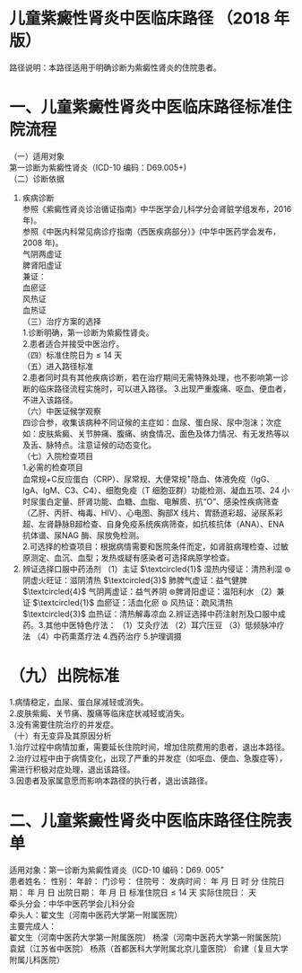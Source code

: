 # 儿童紫癜性肾炎中医临床路径 （2018 年版）  
路径说明：本路径适用于明确诊断为紫癜性肾炎的住院患者。  
# 一、儿童紫癜性肾炎中医临床路径标准住院流程  
（一）适用对象  
第一诊断为紫癜性肾炎（ICD-10 编码：D69.005+)  
（二）诊断依据  
1. 疾病诊断  
参照《紫癜性肾炎诊治循证指南》中华医学会儿科学分会肾脏学组发布，2016年)。  
参照《中医内科常见病诊疗指南（西医疾病部分）》(中华中医药学会发布，2008 年)。  
气阴两虚证  
脾肾阳虚证  
兼证：  
血瘀证  
风热证  
血热证  
（三）治疗方案的选择  
1.诊断明确，第一诊断为紫癜性肾炎。  
2.患者适合并接受中医治疗。  
（四）标准住院日为${\leqslant}14$ 天  
（五）进入路径标准  
2.患者同时具有其他疾病诊断，若在治疗期间无需特殊处理，也不影响第一诊断的临床路径流程实施时，可以进入路径。 3.出现严重腹痛、呕血、便血者，不进入该路径。  
（六）中医证候学观察  
四诊合参，收集该病种不同证候的主症如：血尿、蛋白尿、尿中泡沫；次症如：皮肤紫癜、关节肿痛、腹痛、纳食情况、面色及体力情况、有无发热等以及舌、脉特点。注意证候的动态变化。  
（七）入院检查项目  
1.必需的检查项目  
血常规$+\mathsf{C}$反应蛋白（CRP）、尿常规、大便常规$^+$隐血、体液免疫（IgG、IgA、IgM、C3、C4）、细胞免疫（T 细胞亚群）功能检测、凝血五项、24 小时尿蛋白定量、肝肾功能、血糖、血脂、电解质、抗“O”、感染性疾病筛查（乙肝、丙肝、梅毒、HIV）、心电图、胸部X 线片、胃肠道彩超、泌尿系彩超、左肾静脉B超检查、自身免疫系统疾病筛查，如抗核抗体（ANA）、ENA 抗体谱、尿NAG 酶、尿放免检测。  
2.可选择的检查项目：根据病情需要和医院条件而定，如肾脏病理检查、过敏原测定、血沉、血型；发热或疑有感染者可选择病原学检查。  
1. 辨证选择口服中药汤剂   （1）主证 $\textcircled{1}$ 湿热内侵证：清热利湿   $\circledcirc$ 阴虚火旺证：滋阴清热   $\textcircled{3}$ 肺脾气虚证：益气健脾   $\textcircled{4}$ 气阴两虚证：益气养阴   $\circledast$脾肾阳虚证：温阳利水 （2）兼证 $\textcircled{1}$ 血瘀证：活血化瘀   $\circledcirc$ 风热证：疏风清热   $\textcircled{3}$ 血热证：清热解毒凉血   2.辨证选择中药注射剂及口服中成药。3.其他中医特色疗法： （1）艾灸疗法 （2）耳穴压豆 （3）低频脉冲疗法 （4）中药熏蒸疗法 4.西药治疗  5.护理调摄  
# （九）出院标准  
1.病情稳定，血尿、蛋白尿减轻或消失。  
2.皮肤紫癜、关节痛、腹痛等临床症状减轻或消失。  
3.没有需要住院治疗的并发症。  
（十）有无变异及其原因分析  
1.治疗过程中病情加重，需要延长住院时间，增加住院费用的患者，退出本路径。 2.治疗过程中由于病情变化，出现了严重的并发症（如呕血、便血、急腹症等），需进行积极对症处理，退出该路径。  
3.因患者及家属意愿而影响本路径的执行者，退出该路径。  
# 二、儿童紫癜性肾炎中医临床路径住院表单  
适用对象：第一诊断为紫癜性肾炎（ICD-10 编码：$\mathrm{D69.~005^{+}}$  
患者姓名：          性别：    年龄：    门诊号：         住院号：            发病时间：   年  月  日  时  分  住院日期：   年  月  日 出院日期：   年  月   日 标准住院日${\leqslant}14$ 天               实际住院日：    天  
牵头分会：中华中医药学会儿科分会  
牵头人：翟文生（河南中医药大学第一附属医院）  
主要完成人：  
翟文生（河南中医药大学第一附属医院） 杨濛（河南中医药大学第一附属医院） 袁斌（江苏省中医院） 杨燕（首都医科大学附属北京儿童医院） 俞建（复旦大学附属儿科医院）  